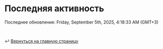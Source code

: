# Последняя активность

<!--RECENT_ACTIVITY:start-->
<!--RECENT_ACTIVITY:end-->

<!--RECENT_ACTIVITY:last_update-->
Последнее обновление: Friday, September 5th, 2025, 4:18:33 AM (GMT+3)
<!--RECENT_ACTIVITY:last_update_end-->

<br>

↩️ [Вернуться на главную страницу](locale/ru/README.md)
